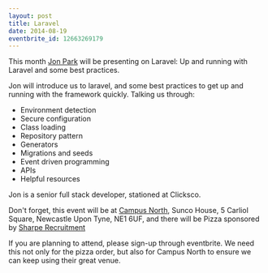 ```yaml
---
layout: post
title: Laravel
date: 2014-08-19
eventbrite_id: 12663269179
---
```

This month [Jon Park][1] will be presenting on Laravel: Up and running with Laravel and some best practices.

Jon will introduce us to laravel, and some best practices to get up and running with the framework quickly. Talking us through:

- Environment detection
- Secure configuration
- Class loading 
- Repository pattern
- Generators
- Migrations and seeds
- Event driven programming
- APIs
- Helpful resources

Jon is a senior full stack developer, stationed at Clicksco.

Don't forget, this event will be at [Campus North][2], Sunco House, 5 Carliol Square, Newcastle Upon Tyne, NE1 6UF, and there will be Pizza sponsored by [Sharpe Recruitment][3]

If you are planning to attend, please sign-up through eventbrite. We need this not only for the pizza order, but also for Campus North to ensure we can keep using their great venue.

[1]: https://twitter.com/jonspark
[2]: http://ignite100.com/
[3]: http://www.sharperecruitment.co.uk/
